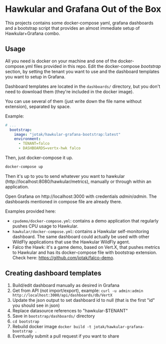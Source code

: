 # Hawkular and Grafana Out of the Box

This projects contains some docker-compose yaml, grafana dashboards and a bootstrap script
that provides an almost immediate setup of Hawkular+Grafana combo.

## Usage

All you need is docker on your machine and one of the docker-compose.yml files provided in this repo. Edit the docker-compose _bootstrap_ section, by setting the tenant you want to use and the dashboard templates you want to setup in Grafana.

Dashboard templates are located in the `dashboards/` directory, but you don't need to download them (they're included in the docker image).

You can use several of them (just write down the file name without extension), separated by space.

Example:

```yaml
# ...
  bootstrap:
    image: "jotak/hawkular-grafana-bootstrap:latest"
    environment:
      - TENANT=falco
      - DASHBOARDS=vertx-hwk falco
```

Then, just docker-compose it up.

```bash
docker-compose up
```

Then it's up to you to send whatever you want to hawkular (http://localhost:8080/hawkular/metrics), manually or through within an application.

Open Grafana on http://localhost:3000 with credentials _admin_/_admin_. The dashboards mentioned in compose file are already there.

Examples provided here:

- `cpudemo/docker-compose.yml`: contains a demo application that regularly pushes CPU usage to Hawkular.
- `hawkular/docker-compose.yml`: contains a Hawkular self-monitoring dashboard. The same dashboard could actually be used with other WildFly applications that use the Hawkular WildFly agent.
- Falco the Hawk: it's a game demo, based on Vert.X, that pushes metrics to Hawkular and has its docker-compose file with bootstrap extension. Check here: https://github.com/jotak/falco-demo.

## Creating dashboard templates

1. Build/edit dashboard manually as desired in Grafana
2. Get from API (not import/export), example:
    `curl -u admin:admin http://localhost:3000/api/dashboards/db/VertX`
3. Update the json output to set dashboard id to null (that is the first "id" you should see in json)
4. Replace datasource references to "hawkular-$TENANT"
5. Save in `bootstrap/dashboards/` directory
6. `cd bootstrap`
7. Rebuild docker image `docker build -t jotak/hawkular-grafana-bootstrap .`
8. Eventually submit a pull request if you want to share